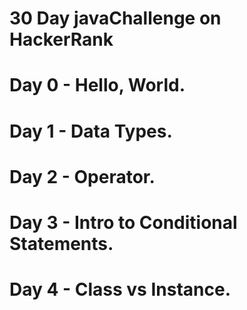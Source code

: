 # 30 Day javaChallenge on HackerRank
# Day 0 - Hello, World.
# Day 1 - Data Types.
# Day 2 - Operator.
# Day 3 - Intro to Conditional Statements.
# Day 4 - Class vs Instance.

